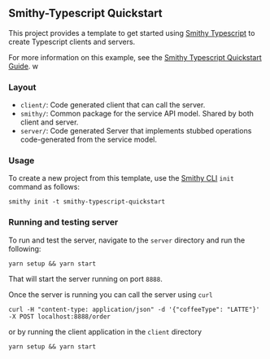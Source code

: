 ## Smithy-Typescript Quickstart

This project provides a template to get started using [Smithy Typescript](https://github.com/smithy-lang/smithy-typescript/) 
to create Typescript clients and servers.

For more information on this example, see the [Smithy Typescript Quickstart Guide](https://smithy.io/2.0/typescript/quickstart.html).
w
### Layout 

- `client/`: Code generated client that can call the server.
- `smithy/`: Common package for the service API model. Shared by both client and server.
- `server/`: Code generated Server that implements stubbed operations code-generated from the service model.

### Usage

To create a new project from this template, use the [Smithy CLI](https://smithy.io/2.0/guides/smithy-cli/index.html)
`init` command as follows:

```console
smithy init -t smithy-typescript-quickstart
```

### Running and testing server

To run and test the server, navigate to the `server` directory and run the following:
```console
yarn setup && yarn start
```
That will start the server running on port `8888`.

Once the server is running you can call the server using `curl`

```console
curl -H "content-type: application/json" -d '{"coffeeType": "LATTE"}' -X POST localhost:8888/order
```

or by running the client application in the `client` directory

```console
yarn setup && yarn start
```
